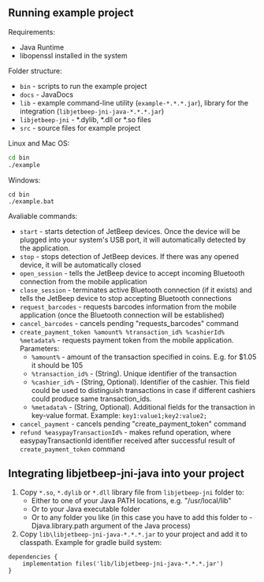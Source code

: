 

## Running example project

Requirements: 

* Java Runtime
* libopenssl installed in the system

Folder structure:

* `bin` - scripts to run the example project
* `docs` - JavaDocs
* `lib` - example command-line utility (`example-*.*.*.jar`), library for the integration (`libjetbeep-jni-java-*.*.*.jar`)
* `libjetbeep-jni` - *.dylib, *.dll or *.so files
* `src` - source files for example project

Linux and Mac OS:

```bash
cd bin
./example
```

Windows:

```
cd bin
./example.bat
```

Avaliable commands:

* `start` - starts detection of JetBeep devices. Once the device will be plugged into your system's USB port, it will automatically detected by the application.
* `stop` - stops detection of JetBeep devices. If there was any opened device, it will be automatically closed
* `open_session` - tells the JetBeep device to accept incoming Bluetooth connection from the mobile application
* `close_session` - terminates active Bluetooth connection (if it exists) and tells the JetBeep device to stop accepting Bluetooth connections
* `request_barcodes` - requests barcodes information from the mobile application (once the Bluetooth connection will be established)
* `cancel_barcodes` - cancels pending "requests_barcodes" command
* `create_payment_token %amount% %transaction_id% %cashierId% %metadata%` - requests payment token from the mobile application. Parameters:
  * `%amount%` - amount of the transaction specified in coins. E.g. for $1.05 it should be 105
  * `%transaction_id%` - (String). Unique identifier of the transaction
  * `%cashier_id%` - (String, Optional). Identifier of the cashier. This field could be used to distinguish transactions in case if different cashiers could produce same transaction_ids. 
  * `%metadata%` - (String, Optional). Additional fields for the transaction in key-value format. Example: `key1:value1;key2:value2;`
* `cancel_payment` - cancels pending "create_payment_token" command
* `refund %easypayTransactionId%` - makes refund operation, where easypayTransactionId identifier received after successful result of `create_payment_token` command

## Integrating libjetbeep-jni-java into your project

1. Copy `*.so`, `*.dylib` or `*.dll` library file from `libjetbeep-jni` folder to:
    * Either to one of your Java PATH locations, e.g. "/usr/local/lib"
    * Or to your Java executable folder
    * Or to any folder you like (in this case you have to add this folder to -Djava.library.path argument of the Java process)
1. Copy ```lib\libjetbeep-jni-java-*.*.*.jar``` to your project and add it to classpath. Example for gradle build system:

```
dependencies {
    implementation files('lib/libjetbeep-jni-java-*.*.*.jar')
}
```